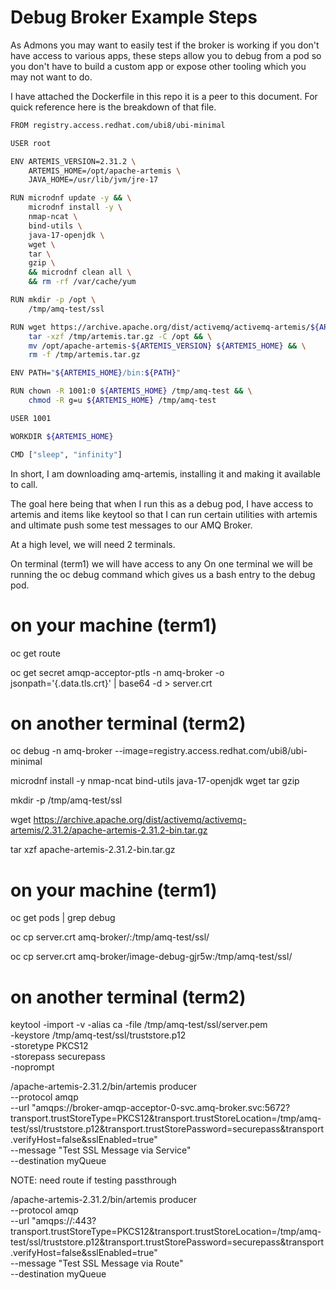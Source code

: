 # Debug Broker Example Steps

As Admons you may want to easily test if the broker is working if you don't have access to various apps, these steps allow you to debug from a pod so you don't have to build a custom app or expose other tooling which you may not want to do.

I have attached the Dockerfile in this repo it is a peer to this document.  For quick reference here is the breakdown of that file.

```bash
FROM registry.access.redhat.com/ubi8/ubi-minimal

USER root

ENV ARTEMIS_VERSION=2.31.2 \
    ARTEMIS_HOME=/opt/apache-artemis \
    JAVA_HOME=/usr/lib/jvm/jre-17

RUN microdnf update -y && \
    microdnf install -y \
    nmap-ncat \
    bind-utils \
    java-17-openjdk \
    wget \
    tar \
    gzip \
    && microdnf clean all \
    && rm -rf /var/cache/yum

RUN mkdir -p /opt \
    /tmp/amq-test/ssl

RUN wget https://archive.apache.org/dist/activemq/activemq-artemis/${ARTEMIS_VERSION}/apache-artemis-${ARTEMIS_VERSION}-bin.tar.gz -O /tmp/artemis.tar.gz && \
    tar -xzf /tmp/artemis.tar.gz -C /opt && \
    mv /opt/apache-artemis-${ARTEMIS_VERSION} ${ARTEMIS_HOME} && \
    rm -f /tmp/artemis.tar.gz

ENV PATH="${ARTEMIS_HOME}/bin:${PATH}"

RUN chown -R 1001:0 ${ARTEMIS_HOME} /tmp/amq-test && \
    chmod -R g=u ${ARTEMIS_HOME} /tmp/amq-test

USER 1001

WORKDIR ${ARTEMIS_HOME}

CMD ["sleep", "infinity"]
```

In short, I am downloading amq-artemis, installing it and making it available to call.

The goal here being that when I run this as a debug pod, I have access to artemis and items like keytool so that I can run certain utilities with artemis and ultimate push some test messages to our AMQ Broker.

At a high level, we will need 2 terminals.

On terminal (term1) we will have access to any 
On one terminal we will be running the oc debug command which gives us a bash entry to the debug pod.


# on your machine (term1)

oc get route

oc get secret amqp-acceptor-ptls -n amq-broker -o jsonpath='{.data.tls\.crt}' | base64 -d > server.crt

# on another terminal (term2)

oc debug -n amq-broker --image=registry.access.redhat.com/ubi8/ubi-minimal

microdnf install -y nmap-ncat bind-utils java-17-openjdk wget tar gzip

mkdir -p /tmp/amq-test/ssl

wget https://archive.apache.org/dist/activemq/activemq-artemis/2.31.2/apache-artemis-2.31.2-bin.tar.gz

tar xzf apache-artemis-2.31.2-bin.tar.gz

# on your machine (term1)

oc get pods | grep debug

oc cp server.crt amq-broker/<debug-pod-name>:/tmp/amq-test/ssl/

oc cp server.crt amq-broker/image-debug-gjr5w:/tmp/amq-test/ssl/

# on another terminal (term2)

keytool -import -v -alias ca -file /tmp/amq-test/ssl/server.pem \
  -keystore /tmp/amq-test/ssl/truststore.p12 \
  -storetype PKCS12 \
  -storepass securepass \
  -noprompt

/apache-artemis-2.31.2/bin/artemis producer \
  --protocol amqp \
  --url "amqps://broker-amqp-acceptor-0-svc.amq-broker.svc:5672?transport.trustStoreType=PKCS12&transport.trustStoreLocation=/tmp/amq-test/ssl/truststore.p12&transport.trustStorePassword=securepass&transport.verifyHost=false&sslEnabled=true" \
  --message "Test SSL Message via Service" \
  --destination myQueue

NOTE:
need route if testing passthrough

  /apache-artemis-2.31.2/bin/artemis producer \
  --protocol amqp \
  --url "amqps://<route>:443?transport.trustStoreType=PKCS12&transport.trustStoreLocation=/tmp/amq-test/ssl/truststore.p12&transport.trustStorePassword=securepass&transport.verifyHost=false&sslEnabled=true" \
  --message "Test SSL Message via Route" \
  --destination myQueue